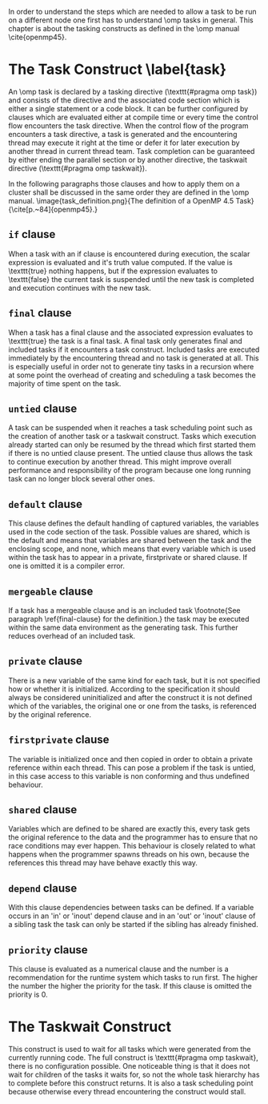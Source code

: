 In order to understand the steps which are needed to allow a task to be run on a different node one first has to 
understand \omp tasks in general. 
This chapter is about the tasking constructs as defined in the \omp manual \cite{openmp45}.

# The Task Construct \label{task}
An \omp task is declared by a tasking directive (\texttt{\#pragma omp task}) and consists of the directive and the associated
code section which is either a single statement or a code block.
It can be further configured by clauses which are evaluated either at compile time or every time the control flow
encounters the task directive.
When the control flow of the program encounters a task directive, a task is generated and the encountering thread may 
execute it right at the time or defer it for later execution by another thread in current thread team. 
Task completion can be guaranteed by either ending the parallel section or by another directive, the taskwait directive
(\texttt{\#pragma omp taskwait}). <!-- TODO -->

In the following paragraphs those clauses and how to apply them on a cluster shall be discussed in the same order they
are defined in the \omp manual. \image{task_definition.png}{The definition of a OpenMP 4.5 Task}{\cite[p.~84]{openmp45}.}

## `if` clause
When a task with an if clause is encountered during execution, the scalar expression is evaluated and it's truth value
computed.
If the value is \texttt{true} nothing happens, but if the expression evaluates to \texttt{false} the current task is suspended until 
the new task is completed and execution continues with the new task.

## `final` clause
When a task has a final clause and the associated expression evaluates to \texttt{true} the task is a final task.
A final task only generates final and included tasks if it encounters a task construct.
Included tasks are executed immediately by the encountering thread and no task is generated at all.
This is especially useful in order not to generate tiny tasks in a recursion where at some point the overhead of 
creating and scheduling a task becomes the majority of time spent on the task.

## `untied` clause
A task can be suspended when it reaches a task scheduling point such as the creation of another task or a taskwait
construct.
Tasks which execution already started can only be resumed by the thread which first started them if there is no untied
clause present.
The untied clause thus allows the task to continue execution by another thread.
This might improve overall performance and responsibility of the program because one long running task can no longer 
block several other ones.

## `default` clause
This clause defines the default handling of captured variables, the variables used in the code section of the task.
Possible values are shared, which is the default and means that variables are shared between the task and the enclosing
scope, and none, which means that every variable which is used within the task has to appear in a private, 
firstprivate or shared clause.
If one is omitted it is a compiler error.

## `mergeable` clause
If a task has a mergeable clause and is an included task \footnote{See paragraph \ref{final-clause} for the definition.}
the task may be executed within the same data environment as the generating task.
This further reduces overhead of an included task.

## `private` clause
There is a new variable of the same kind for each task, but it is not specified how or whether it is initialized.
According to the specification it should always be considered uninitialized and after the construct it is not defined
which of the variables, the original one or one from the tasks, is referenced by the original reference.

## `firstprivate` clause
The variable is initialized once and then copied in order to obtain a private reference within each thread.
This can pose a problem if the task is untied, in this case access to this variable is non conforming and thus undefined
behaviour.

## `shared` clause
Variables which are defined to be shared are exactly this, every task gets the original reference to the data and the
programmer has to ensure that no race conditions may ever happen.
This behaviour is closely related to what happens when the programmer spawns threads on his own, because the references
this thread may have behave exactly this way.

## `depend` clause
With this clause dependencies between tasks can be defined. 
If a variable occurs in an 'in' or 'inout' depend clause and in an 'out' or 'inout' clause of a sibling task the task
can only be started if the sibling has already finished.

## `priority` clause
This clause is evaluated as a numerical clause and the number is a recommendation for the runtime system which tasks
to run first.
The higher the number the higher the priority for the task.
If this clause is omitted the priority is 0.
 
# The Taskwait Construct
This construct is used to wait for all tasks which were generated from the currently running code.
The full construct is \texttt{\#pragma omp taskwait}, there is no configuration possible.
One noticeable thing is that it does not wait for children of the tasks it waits for, so not the whole task hierarchy
has to complete before this construct returns.
It is also a task scheduling point because otherwise every thread encountering the construct would stall.
